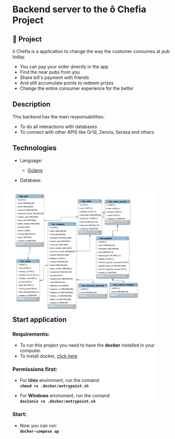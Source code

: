 # Backend server to the ô Chefia Project

## 📝 Project
ô Chefia is a application to change the way the customer consumes at pub today.
- You can pay your order directly in the app
- Find the near pubs from you
- Share bill's payment with friends
- And still accumulate points to redeem prizes
- Change the entire consumer experience for the better

## Description

This backend has the main responsabilities:  

* To do all interactions with databases
* To connect with other APIS like Gr1d, Zenvia, Serasa and others

## Technologies 

* Language:
  - [Golang](https://golang.org/)  

* Database:
  - MySQL  
  <img src="./diagramDB/oChefiaDatabase.svg" style="margin-left:-50px; margin-bottom: -300px; margin-top: -20px">

## Start application
### Requirements:
* To run this project you need to have the <b>docker</b> installed in your computer.  
* To install docker, [click here](https://docs.docker.com/get-docker/)

### Permissions first:  

* For <b>Unix</b> enviroment, run the comand:  
<b>```chmod +x .docker/entrypoint.sh```</b>  

* For <b>Windows</b> enviroment, run the comand:   
<b>```dos2unix +x .docker/entrypoint.sh```</b>  

### Start:
* Now you can run:  <br>
<b>```docker-compose up```</b>
<br><br>